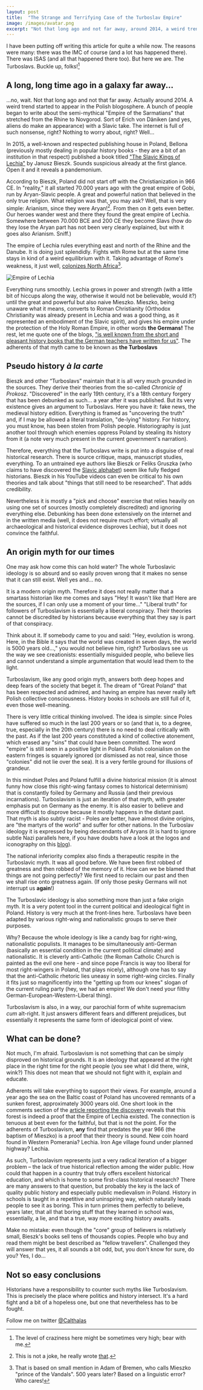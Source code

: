 ```yaml
---
layout: post
title:  "The Strange and Terrifying Case of the Turboslav Empire"
image: /images/avatar.png
excerpt: "Not that long ago and not far away, around 2014, a weird trend started to appear in the Polish blogosphere. A bunch of people began to write about the semi-mythical Empire of the Sarmatians that stretched from the Rhine to Novgorod. Sort of Erich von Däniken (and yes, aliens do make an appearance) with a Slavic take. The internet is full of such nonsense, right? Nothing to worry about, right? Well..."
---
```


I have been putting off writing this article for quite a while now. The reasons were many: there was the IMC of course (and a lot has happened there). There was ISAS (and all that happened there too). But here we are. The Turboslavs. Buckle up, folks![^1]

## A long, long time ago in a galaxy far away...

...no, wait. Not that long ago and not that far away. Actually around 2014. A weird trend started to appear in the Polish blogosphere. A bunch of people began to write about the semi-mythical "Empire of the Sarmatians" that stretched from the Rhine to Novgorod. Sort of Erich von Däniken (and yes, aliens do make an appearance) with a Slavic take. The internet is full of such nonsense, right? Nothing to worry about, right? Well...

In 2015, a well-known and respected publishing house in Poland, Bellona (previously mostly dealing in popular history books - they are a bit of an institution in that respect) published a book titled ["The Slavic Kings of Lechia"](https://ksiegarnia.bellona.pl/?c=ksiazka&bid=8116) by Janusz Bieszk. Sounds suspicious already at the first glance. Open it and it reveals a pandemonium.

According to Bieszk, Poland did not start off with the Christianization in 966 CE. In "reality," it all started 70.000 years ago with the great empire of Gobi, run by Aryan-Slavic people. A great and powerful nation that believed in the only true religion. What religion was that, you may ask? Well, that is very simple: Arianism, since they were Aryan![^2]. From then on it gets even better. Our heroes wander west and there they found the great empire of Lechia. Somewhere between 70.000 BCE and 200 CE they become Slavs (how do they lose the Aryan part has not been very clearly explained, but with it goes also Arianism. Sniff.)

The empire of Lechia rules everything east and north of the Rhine and the Danube. It is doing just splendidly. Fights with Rome but at the same time stays in kind of a weird equilibrium with it. Taking advantage of Rome's weakness, it just well, [colonizes North Africa](https://wiaraprzyrodzona.wordpress.com/2015/04/02/kolonizacja-afryki-polnocnej-przez-owczesnych-wladcow-imperium-lechickiego/)[^3].

![Empire of Lechia](/images/Lechia.jpg)

Everything runs smoothly. Lechia grows in power and strength (with a little bit of hiccups along the way, otherwise it would not be believable, would it?) until the great and powerful but also naive Mieszko. Mieszko, being unaware what it means, converts to Roman Christianity (Orthodox Christianity was already present in Lechia and was a good thing, as it represented an embodiment of the Slavic spirit), and gives his empire under the protection of the Holy Roman Empire, in other words **the Germans!** The rest, let me quote one of the blogs, ["is well known from the short and pleasant history books that the German teachers have written for us"](https://tajnearchiwumwatykanskie.wordpress.com/2016/04/22/poczet-krolow-lechii-kosciol-w-polsce-od-1050-lat-ukrywa-przed-polakami-ze-jestesmy-starozytnym-antycznym-wielkim-imperium/). The adherents of that myth came to be known as **the Turboslavs**

## Pseudo history *à la carte*

Bieszk and other “Turboslavs” maintain that it is all very much grounded in the sources. They derive their theories from the so-called *Chronicle of Prokosz*. "Discovered" in the early 19th century, it's a 18th century forgery that has been debunked as such... a year after it was published. But its very existence gives an argument to Turboslavs. Here you have it: fake news, the medieval history edition. Everything is framed as "uncovering the truth" and, if I may be allowed a literal translation, "de-lying" history. For history, you must know, has been stolen from Polish people. Historiography is just another tool through which enemies oppress Poland by stealing its history from it (a note very much present in the current government's narration).

Therefore, everything that the Turboslavs write is put into a disguise of real historical research. There is source critique, maps, manuscript studies, everything. To an untrained eye authors like Bieszk or Feliks Gruszka (who claims to have discovered the [Slavic alphabet](http://echaswantewita.blogspot.nl/2015/02/jak-pisali-nasi-praprzodkowie.html)) seem like fully fledged historians. Bieszk in his YouTube videos can even be critical to his own theories and talk about "things that still need to be researched". That adds credibility.

Nevertheless it is mostly a "pick and choose" exercise that relies heavily on using one set of sources (mostly completely discredited) and ignoring everything else. Debunking has been done extensively on the internet and in the written media (well, it does not require much effort; virtually all archaeological and historical evidence disproves Lechia), but it does not convince the faithful.

## An origin myth for our times

One may ask how come this can hold water? The whole Turboslavic ideology is so absurd and so easily proven wrong that it makes no sense that it can still exist. Well yes and... no.

It is a modern origin myth. Therefore it does not really matter that a smartass historian like me comes and says "Hey! It wasn't like that! Here are the sources, if I can only use a moment of your time..." "Liberal truth" for followers of Turboslavism is essentially a liberal conspiracy. Their theories cannot be discredited by historians because everything that they say is part of that conspiracy.

Think about it. If somebody came to you and said: "Hey, evolution is wrong. Here, in the Bible it says that the world was created in seven days, the world is 5000 years old...," you would not believe him, right? Turboslavs see us the way we see creationists: essentially misguided people, who believe lies and cannot understand a simple argumentation that would lead them to the light.

Turboslavism, like any good origin myth, answers both deep hopes and deep fears of the society that beget it. The dream of "Great Poland" that has been respected and admired, and having an empire has never really left Polish collective consciousness. History books in schools are still full of it, even those well-meaning.

There is very little critical thinking involved. The idea is simple: since Poles have suffered so much in the last 200 years or so (and that is, to a degree, true, especially in the 20th century) there is no need to deal critically with the past. As if the last 200 years constituted a kind of collective atonement, which erased any "sins" that could have been committed. The word "empire" is still seen in a positive light in Poland. Polish colonialism on the eastern fringes is squarely ignored (or dismissed as not real, since those "colonies" did not lie over the sea). It is a very fertile ground for illusions of grandeur.

In this mindset Poles and Poland fulfill a divine historical mission (it is almost funny how close this right-wing fantasy comes to historical determinism) that is constantly foiled by Germany and Russia (and their previous incarnations). Turboslavism is just an iteration of that myth, with greater emphasis put on Germany as the enemy. It is also easier to believe and more difficult to disprove because it mostly happens in the distant past. That myth is also subtly racist - Poles are better, have almost divine origins, are "the martyrs of the world" and suffer for other nations. In the Turboslav ideology it is expressed by being descendants of Aryans (it is hard to ignore subtle Nazi parallels here, if you have doubts have a look at the logos and iconography on this [blog](https://tajnearchiwumwatykanskie.wordpress.com/)).

The national inferiority complex also finds a therapeutic respite in the Turboslavic myth. It was all good before. We have been first robbed of greatness and then robbed of the memory of it. How can we be blamed that things are not going perfectly? We first need to reclaim our past and then we shall rise onto greatness again. (If only those pesky Germans will not interrupt us **again**!)

The Turboslavic ideology is also something more than just a fake origin myth. It is a very potent tool in the current political and ideological fight in Poland. History is very much at the front-lines here. Turboslavs have been adapted by various right-wing and nationalistic groups to serve their purposes.

Why? Because the whole ideology is like a candy bag for right-wing, nationalistic populists. It manages to be simultaneously anti-German (basically an essential condition in the  current political climate) and nationalistic. It is cleverly anti-Catholic (the Roman Catholic Church is painted as the evil one here - and since pope Francis is way too liberal for most right-wingers in Poland, that plays nicely), although one has to say that the anti-Catholic rhetoric lies uneasy in some right-wing circles. Finally it fits just so magnificently into the "getting up from our knees" slogan of the current ruling party (hey, we had an empire! We don't need your filthy German-European-Western-Liberal thing).

Turboslavism is also, in a way, our parochial form of white supremacism *cum* alt-right. It just answers different fears and different prejudices, but essentially it represents the same form of ideological point of view.

## What can be done?

Not much, I'm afraid. Turboslavism is not something that can be simply disproved on historical grounds. It is an ideology that appeared at the right place in the right time for the right people (you see what I did there, wink, wink?) This does not mean that we should not fight with it, explain and educate.

Adherents will take everything to support their views. For example, around a year ago the sea on the Baltic coast of Poland has uncovered remnants of a sunken forest, approximately 3000 years old. One short look in the comments section of the [article reporting the discovery](http://podroze.onet.pl/forum/morze-odslonilo-zatopiony-las-na-polskim-wybrzezu-,2641777,czytaj-popularne.html) reveals that this forest is indeed a proof that the Empire of Lechia existed. The connection is tenuous at best even for the faithful, but that is not the point. For the adherents of Turboslavism, **any** find that predates the year 966 (the baptism of Mieszko) is a proof that their theory is sound. New coin hoard found in Western Pomerania? Lechia. Iron Age village found under planned highway? Lechia.

As such, Turboslavism represents just a very radical iteration of a bigger problem – the lack of true historical reflection among the wider public. How could that happen in a country that truly offers excellent historical education, and which is home to some first-class historical research? There are many answers to that question, but probably the key is the lack of quality public history and especially public medievalism in Poland. History in schools is taught in a repetitive and uninspiring way, which naturally leads people to see it as boring. This in turn primes them perfectly to believe, years later, that all that boring stuff that they learned in school was, essentially, a lie, and that a true, way more exciting history awaits.

Make no mistake: even though the "core" group of believers is relatively small, Bieszk's books sell tens of thousands copies. People who buy and read them might be best described as "fellow travellers". Challenged they will answer that yes, it all sounds a bit odd, but, you don't know for sure, do you? Yes, I do...

## Not so easy conclusions

Historians have a responsibility to counter such myths like Turboslavism. This is precisely the place where politics and history intersect. It's a hard fight and a bit of a hopeless one, but one that nevertheless has to be fought.

Follow me on twitter [@Calthalas](https://twitter.com/Calthalas)

[^1]: The level of craziness here might be sometimes very high; bear with me.
[^2]: This is not a joke, he really wrote [that](http://www.bellona.pl/files/9fab9_Chrzescijanscy_krolowie_Lechii.pdf).
[^3]: That is based on small mention in Adam of Bremen, who calls Mieszko "prince of the Vandals". 500 years later? Based on a linguistic error? Who cares!
